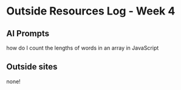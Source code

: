 # Outside Resources Log - Week 4


## AI Prompts
how do I count the lengths of words in an array in JavaScript 

## Outside sites
none!